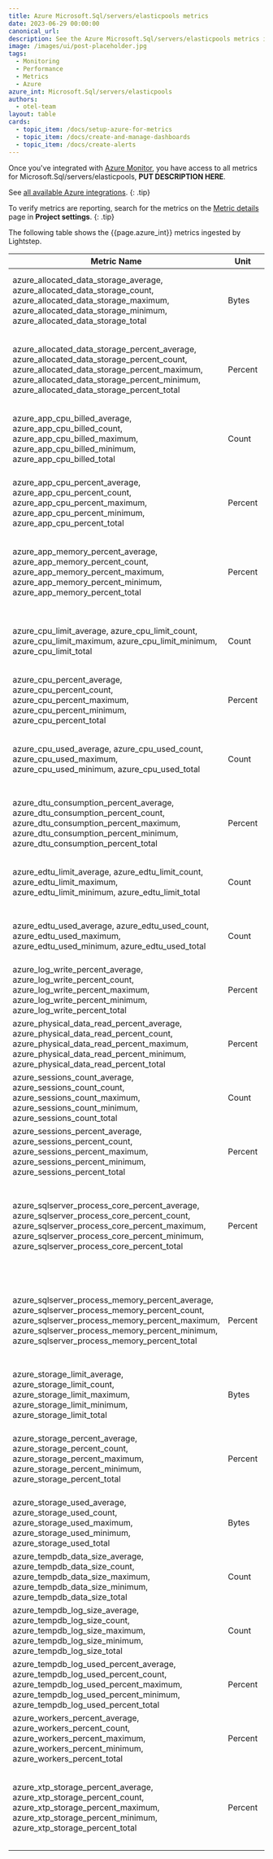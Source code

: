 ```yaml
---
title: Azure Microsoft.Sql/servers/elasticpools metrics
date: 2023-06-29 00:00:00
canonical_url:
description: See the Azure Microsoft.Sql/servers/elasticpools metrics ingested by Lightstep Observability
image: /images/ui/post-placeholder.jpg
tags:
  - Monitoring
  - Performance
  - Metrics
  - Azure
azure_int: Microsoft.Sql/servers/elasticpools
authors:
  - otel-team
layout: table
cards:
  - topic_item: /docs/setup-azure-for-metrics
  - topic_item: /docs/create-and-manage-dashboards
  - topic_item: /docs/create-alerts
---
```

Once you've integrated with [Azure Monitor](/docs/setup-azure-for-metrics), you have access to all metrics for Microsoft.Sql/servers/elasticpools, **PUT DESCRIPTION HERE**. 

See [all available Azure integrations](/docs/azure-metrics).
{: .tip}

To verify metrics are reporting, search for the metrics on the [Metric details](/docs/manage-metric-details) page in **Project settings**.
{: .tip}

The following table shows the {{page.azure_int}} metrics ingested by Lightstep.
<table class="table-aws">
<colgroup><col span="1" style="width: 35%;" /><col span="1" style="width: 15%;" /><col span="1" style="width: 35%;" /></colgroup>
  <thead>
    <th>Metric Name</th>
    <th>Unit</th>
    <th>Description</th>
  </thead>
  <tr>
    <td>azure_allocated_data_storage_average, azure_allocated_data_storage_count, azure_allocated_data_storage_maximum, azure_allocated_data_storage_minimum, azure_allocated_data_storage_total</td>
    <td>Bytes</td>
    <td>Data space allocated. Not applicable to hyperscale</td>
  </tr>
  <tr>
    <td>azure_allocated_data_storage_percent_average, azure_allocated_data_storage_percent_count, azure_allocated_data_storage_percent_maximum, azure_allocated_data_storage_percent_minimum, azure_allocated_data_storage_percent_total</td>
    <td>Percent</td>
    <td>Data space allocated percent. Not applicable to hyperscale</td>
  </tr>
  <tr>
    <td>azure_app_cpu_billed_average, azure_app_cpu_billed_count, azure_app_cpu_billed_maximum, azure_app_cpu_billed_minimum, azure_app_cpu_billed_total</td>
    <td>Count</td>
    <td>App CPU billed. Applies to serverless elastic pools.</td>
  </tr>
  <tr>
    <td>azure_app_cpu_percent_average, azure_app_cpu_percent_count, azure_app_cpu_percent_maximum, azure_app_cpu_percent_minimum, azure_app_cpu_percent_total</td>
    <td>Percent</td>
    <td>App CPU percentage. Applies to serverless elastic pools.</td>
  </tr>
  <tr>
    <td>azure_app_memory_percent_average, azure_app_memory_percent_count, azure_app_memory_percent_maximum, azure_app_memory_percent_minimum, azure_app_memory_percent_total</td>
    <td>Percent</td>
    <td>App memory percentage. Applies to serverless elastic pools.</td>
  </tr>
  <tr>
    <td>azure_cpu_limit_average, azure_cpu_limit_count, azure_cpu_limit_maximum, azure_cpu_limit_minimum, azure_cpu_limit_total</td>
    <td>Count</td>
    <td>CPU limit. Applies to vCore-based elastic pools.</td>
  </tr>
  <tr>
    <td>azure_cpu_percent_average, azure_cpu_percent_count, azure_cpu_percent_maximum, azure_cpu_percent_minimum, azure_cpu_percent_total</td>
    <td>Percent</td>
    <td>CPU percentage</td>
  </tr>
  <tr>
    <td>azure_cpu_used_average, azure_cpu_used_count, azure_cpu_used_maximum, azure_cpu_used_minimum, azure_cpu_used_total</td>
    <td>Count</td>
    <td>CPU used. Applies to vCore-based elastic pools.</td>
  </tr>
  <tr>
    <td>azure_dtu_consumption_percent_average, azure_dtu_consumption_percent_count, azure_dtu_consumption_percent_maximum, azure_dtu_consumption_percent_minimum, azure_dtu_consumption_percent_total</td>
    <td>Percent</td>
    <td>DTU Percentage. Applies to DTU-based elastic pools.</td>
  </tr>
  <tr>
    <td>azure_edtu_limit_average, azure_edtu_limit_count, azure_edtu_limit_maximum, azure_edtu_limit_minimum, azure_edtu_limit_total</td>
    <td>Count</td>
    <td>eDTU limit. Applies to DTU-based elastic pools.</td>
  </tr>
  <tr>
    <td>azure_edtu_used_average, azure_edtu_used_count, azure_edtu_used_maximum, azure_edtu_used_minimum, azure_edtu_used_total</td>
    <td>Count</td>
    <td>eDTU used. Applies to DTU-based elastic pools.</td>
  </tr>
  <tr>
    <td>azure_log_write_percent_average, azure_log_write_percent_count, azure_log_write_percent_maximum, azure_log_write_percent_minimum, azure_log_write_percent_total</td>
    <td>Percent</td>
    <td>Log IO percentage</td>
  </tr>
  <tr>
    <td>azure_physical_data_read_percent_average, azure_physical_data_read_percent_count, azure_physical_data_read_percent_maximum, azure_physical_data_read_percent_minimum, azure_physical_data_read_percent_total</td>
    <td>Percent</td>
    <td>Data IO percentage</td>
  </tr>
  <tr>
    <td>azure_sessions_count_average, azure_sessions_count_count, azure_sessions_count_maximum, azure_sessions_count_minimum, azure_sessions_count_total</td>
    <td>Count</td>
    <td>Number of active sessions</td>
  </tr>
  <tr>
    <td>azure_sessions_percent_average, azure_sessions_percent_count, azure_sessions_percent_maximum, azure_sessions_percent_minimum, azure_sessions_percent_total</td>
    <td>Percent</td>
    <td>Sessions percentage</td>
  </tr>
  <tr>
    <td>azure_sqlserver_process_core_percent_average, azure_sqlserver_process_core_percent_count, azure_sqlserver_process_core_percent_maximum, azure_sqlserver_process_core_percent_minimum, azure_sqlserver_process_core_percent_total</td>
    <td>Percent</td>
    <td>CPU usage as a percentage of the SQL DB process. Applies to elastic pools.</td>
  </tr>
  <tr>
    <td>azure_sqlserver_process_memory_percent_average, azure_sqlserver_process_memory_percent_count, azure_sqlserver_process_memory_percent_maximum, azure_sqlserver_process_memory_percent_minimum, azure_sqlserver_process_memory_percent_total</td>
    <td>Percent</td>
    <td>Memory usage as a percentage of the SQL DB process. Applies to elastic pools.</td>
  </tr>
  <tr>
    <td>azure_storage_limit_average, azure_storage_limit_count, azure_storage_limit_maximum, azure_storage_limit_minimum, azure_storage_limit_total</td>
    <td>Bytes</td>
    <td>Data max size. Not applicable to hyperscale</td>
  </tr>
  <tr>
    <td>azure_storage_percent_average, azure_storage_percent_count, azure_storage_percent_maximum, azure_storage_percent_minimum, azure_storage_percent_total</td>
    <td>Percent</td>
    <td>Data space used percent. Not applicable to hyperscale</td>
  </tr>
  <tr>
    <td>azure_storage_used_average, azure_storage_used_count, azure_storage_used_maximum, azure_storage_used_minimum, azure_storage_used_total</td>
    <td>Bytes</td>
    <td>Data space used. Not applicable to hyperscale</td>
  </tr>
  <tr>
    <td>azure_tempdb_data_size_average, azure_tempdb_data_size_count, azure_tempdb_data_size_maximum, azure_tempdb_data_size_minimum, azure_tempdb_data_size_total</td>
    <td>Count</td>
    <td>Space used in tempdb data files in kilobytes.</td>
  </tr>
  <tr>
    <td>azure_tempdb_log_size_average, azure_tempdb_log_size_count, azure_tempdb_log_size_maximum, azure_tempdb_log_size_minimum, azure_tempdb_log_size_total</td>
    <td>Count</td>
    <td>Space used in tempdb transaction log file in kilobytes.</td>
  </tr>
  <tr>
    <td>azure_tempdb_log_used_percent_average, azure_tempdb_log_used_percent_count, azure_tempdb_log_used_percent_maximum, azure_tempdb_log_used_percent_minimum, azure_tempdb_log_used_percent_total</td>
    <td>Percent</td>
    <td>Space used percentage in tempdb transaction log file</td>
  </tr>
  <tr>
    <td>azure_workers_percent_average, azure_workers_percent_count, azure_workers_percent_maximum, azure_workers_percent_minimum, azure_workers_percent_total</td>
    <td>Percent</td>
    <td>Workers percentage</td>
  </tr>
  <tr>
    <td>azure_xtp_storage_percent_average, azure_xtp_storage_percent_count, azure_xtp_storage_percent_maximum, azure_xtp_storage_percent_minimum, azure_xtp_storage_percent_total</td>
    <td>Percent</td>
    <td>In-Memory OLTP storage percent. Not applicable to hyperscale</td>
  </tr>
</table>

